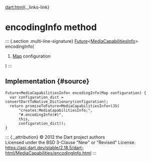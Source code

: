 [dart:html](../../dart-html/dart-html-library){._links-link}

encodingInfo method
===================

::: {.section .multi-line-signature}
[Future](../../dart-async/future-class)\<[MediaCapabilitiesInfo](../mediacapabilitiesinfo-class)\>
encodingInfo(

1.  [Map](../../dart-core/map-class) configuration

)
:::

Implementation {#source}
--------------

``` {.language-dart data-language="dart"}
Future<MediaCapabilitiesInfo> encodingInfo(Map configuration) {
  var configuration_dict = convertDartToNative_Dictionary(configuration);
  return promiseToFuture<MediaCapabilitiesInfo>(JS(
      "creates:MediaCapabilitiesInfo;",
      "#.encodingInfo(#)",
      this,
      configuration_dict));
}
```

::: {._attribution}
© 2012 the Dart project authors\
Licensed under the BSD 3-Clause \"New\" or \"Revised\" License.\
<https://api.dart.dev/stable/2.18.5/dart-html/MediaCapabilities/encodingInfo.html>
:::
